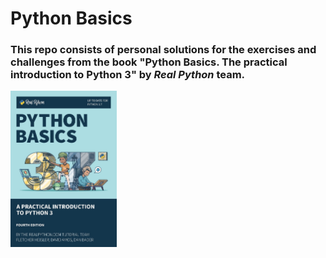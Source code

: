 # Python Basics

### This repo consists of personal solutions for the exercises and challenges from the book "Python Basics. The practical introduction to Python 3" by *Real Python* team.

<img src="https://github.com/ArchieDash/Python-Basics/blob/master/book_cover.png" width=170 height=250 align="middle">
